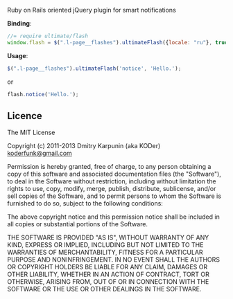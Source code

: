 Ruby on Rails oriented jQuery plugin for smart notifications

**Binding**:

```javascript
//= require ultimate/flash
window.flash = $(".l-page__flashes").ultimateFlash({locale: "ru"}, true);
```

**Usage**:

```javascript
$(".l-page__flashes").ultimateFlash('notice', 'Hello.');
```
or
```javascript
flash.notice('Hello.');
```

## Licence ##

The MIT License

Copyright (c) 2011-2013 Dmitry Karpunin (aka KODer) koderfunk@gmail.com

Permission is hereby granted, free of charge, to any person obtaining a copy
of this software and associated documentation files (the "Software"), to deal
in the Software without restriction, including without limitation the rights
to use, copy, modify, merge, publish, distribute, sublicense, and/or sell
copies of the Software, and to permit persons to whom the Software is
furnished to do so, subject to the following conditions:

The above copyright notice and this permission notice shall be included in
all copies or substantial portions of the Software.

THE SOFTWARE IS PROVIDED "AS IS", WITHOUT WARRANTY OF ANY KIND, EXPRESS OR
IMPLIED, INCLUDING BUT NOT LIMITED TO THE WARRANTIES OF MERCHANTABILITY,
FITNESS FOR A PARTICULAR PURPOSE AND NONINFRINGEMENT. IN NO EVENT SHALL THE
AUTHORS OR COPYRIGHT HOLDERS BE LIABLE FOR ANY CLAIM, DAMAGES OR OTHER
LIABILITY, WHETHER IN AN ACTION OF CONTRACT, TORT OR OTHERWISE, ARISING FROM,
OUT OF OR IN CONNECTION WITH THE SOFTWARE OR THE USE OR OTHER DEALINGS IN
THE SOFTWARE.
